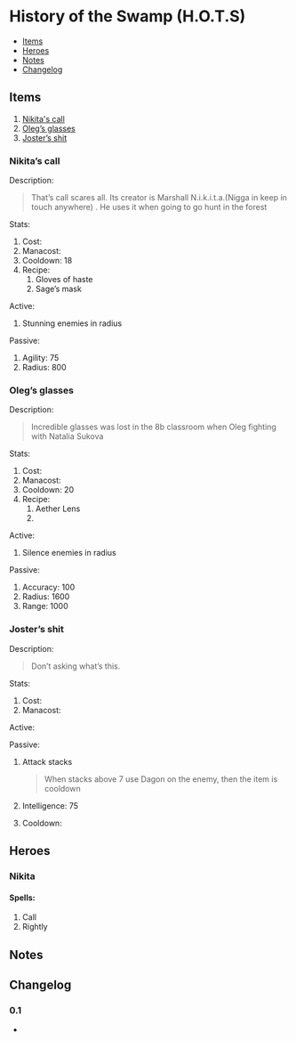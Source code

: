 # History of the Swamp (H.O.T.S)

- [Items](#items)
- [Heroes](#heroes)
- [Notes](H.O.T.S.%20-%20Notes.md)
- [Changelog](#changelog)

## Items

1. [Nikita's call](#nikitas-call)
2. [Oleg’s glasses](#olegs-glasses)
3. [Joster’s shit](#josters-shit)

### Nikita’s call

Description:

> That’s call scares all. Its creator is Marshall N.i.k.i.t.a.(Nigga in keep in touch anywhere) . He uses it when going to go hunt in the forest

Stats:

1. Cost: 
2. Manacost: 
3. Cooldown: 18
4. Recipe:
   1. Gloves of haste
   2. Sage’s mask

Active:

1. Stunning enemies in radius

Passive:

1. Agility: 75
2. Radius: 800

### Oleg’s glasses

Description: 

> Incredible glasses was lost in the 8b classroom when Oleg fighting with Natalia Sukova

Stats:

1. Cost:
2. Manacost:
3. Cooldown: 20
4. Recipe:
   1. Aether Lens
   2. 

Active:

1. Silence enemies in radius

Passive:

1. Accuracy: 100
2. Radius: 1600
3. Range: 1000 



### Joster’s shit

Description:

> Don’t asking what’s this.

Stats: 

1. Cost:
2. Manacost:

Active:

Passive:

1. Attack stacks

   > When stacks above 7 use Dagon on the enemy, then the item is cooldown

2. Intelligence: 75

3. Cooldown: 



## Heroes

### Nikita

#### Spells:

1. Call
2. Rightly



## Notes



## Changelog

### 0.1

- 



